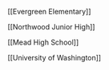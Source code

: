 [[Evergreen Elementary]]

[[Northwood Junior High]]

[[Mead High School]]

[[University of Washington]]